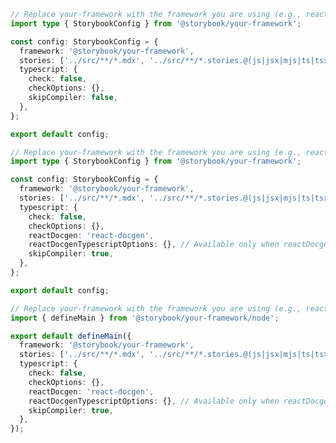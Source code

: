 <!-- TODO: Vet the following example for support of the CSF Factory API -->

```ts filename=".storybook/main.ts" renderer="common" language="ts"
// Replace your-framework with the framework you are using (e.g., react-vite, vue3-vite)
import type { StorybookConfig } from '@storybook/your-framework';

const config: StorybookConfig = {
  framework: '@storybook/your-framework',
  stories: ['../src/**/*.mdx', '../src/**/*.stories.@(js|jsx|mjs|ts|tsx)'],
  typescript: {
    check: false,
    checkOptions: {},
    skipCompiler: false,
  },
};

export default config;
```

```ts filename=".storybook/main.ts" renderer="react" language="ts" tabTitle="CSF 3"
// Replace your-framework with the framework you are using (e.g., react-vite, react-vite)
import type { StorybookConfig } from '@storybook/your-framework';

const config: StorybookConfig = {
  framework: '@storybook/your-framework',
  stories: ['../src/**/*.mdx', '../src/**/*.stories.@(js|jsx|mjs|ts|tsx)'],
  typescript: {
    check: false,
    checkOptions: {},
    reactDocgen: 'react-docgen',
    reactDocgenTypescriptOptions: {}, // Available only when reactDocgen is set to 'react-docgen-typescript'
    skipCompiler: true,
  },
};

export default config;
```

```ts filename=".storybook/main.ts" renderer="react" language="ts" tabTitle="CSF Factory 🧪"
// Replace your-framework with the framework you are using (e.g., react-vite, nextjs, experimental-nextjs-vite)
import { defineMain } from '@storybook/your-framework/node';

export default defineMain({
  framework: '@storybook/your-framework',
  stories: ['../src/**/*.mdx', '../src/**/*.stories.@(js|jsx|mjs|ts|tsx)'],
  typescript: {
    check: false,
    checkOptions: {},
    reactDocgen: 'react-docgen',
    reactDocgenTypescriptOptions: {}, // Available only when reactDocgen is set to 'react-docgen-typescript'
    skipCompiler: true,
  },
});
```
